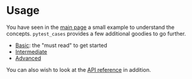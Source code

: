 # Usage

You have seen in the [main page](./index) a small example to understand the concepts. `pytest_cases` provides a few additional goodies to go further.

 - [Basic](usage/basics.md): the "must read" to get started
 - [Intermediate](usage/intermediate.md)
 - [Advanced](usage/advanced.md)
 
 
You can also wish to look at the [API reference](./api_reference.md) in addition.
